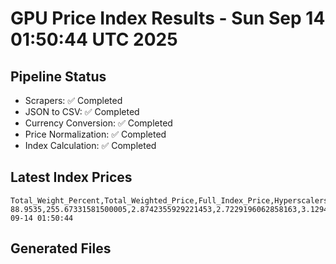 # GPU Price Index Results - Sun Sep 14 01:50:44 UTC 2025

## Pipeline Status
- Scrapers: ✅ Completed
- JSON to CSV: ✅ Completed
- Currency Conversion: ✅ Completed
- Price Normalization: ✅ Completed
- Index Calculation: ✅ Completed

## Latest Index Prices
```
Total_Weight_Percent,Total_Weighted_Price,Full_Index_Price,Hyperscalers_Only_Price,Non_Hyperscalers_Only_Price,Hyperscaler_Weight,Non_Hyperscaler_Weight,Calculation_Date
88.9535,255.67331581500005,2.8742355929221453,2.7229196062858163,3.1294029625379385,55.84,33.113499999999995,2025-09-14 01:50:44
```

## Generated Files
```
```

